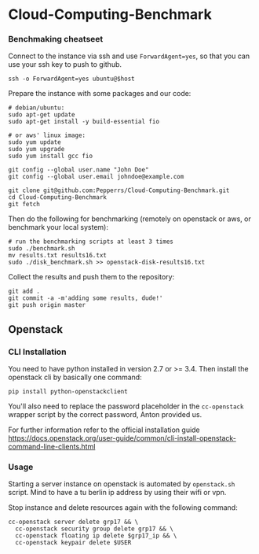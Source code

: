 # Cloud-Computing-Benchmark

### Benchmaking cheatseet

Connect to the instance via ssh and use `ForwardAgent=yes`, so that
you can use your ssh key to push to github.

``` shell
ssh -o ForwardAgent=yes ubuntu@$host
```

Prepare the instance with some packages and our code:

``` shell
# debian/ubuntu:
sudo apt-get update
sudo apt-get install -y build-essential fio

# or aws' linux image:
sudo yum update
sudo yum upgrade
sudo yum install gcc fio

git config --global user.name "John Doe"
git config --global user.email johndoe@example.com

git clone git@github.com:Pepperrs/Cloud-Computing-Benchmark.git
cd Cloud-Computing-Benchmark
git fetch
```

Then do the following for benchmarking (remotely on openstack or aws,
or benchmark your local system):

``` shell
# run the benchmarking scripts at least 3 times
sudo ./benchmark.sh
mv results.txt results16.txt
sudo ./disk_benchmark.sh >> openstack-disk-results16.txt
```

Collect the results and push them to the repository:
``` shell
git add .
git commit -a -m'adding some results, dude!'
git push origin master
```

## Openstack
### CLI Installation

You need to have python installed in version 2.7 or >= 3.4. Then
install the openstack cli by basically one command:

``` shell
pip install python-openstackclient
```

You'll also need to replace the password placeholder in the
`cc-openstack` wrapper script by the correct password, Anton provided
us.

For further information refer to the official installation guide
https://docs.openstack.org/user-guide/common/cli-install-openstack-command-line-clients.html

### Usage

Starting a server instance on openstack is automated by `openstack.sh`
script. Mind to have a tu berlin ip address by using their wifi or vpn.

Stop instance and delete resources again with the following command:

``` shell
cc-openstack server delete grp17 && \
  cc-openstack security group delete grp17 && \
  cc-openstack floating ip delete $grp17_ip && \
  cc-openstack keypair delete $USER
```
